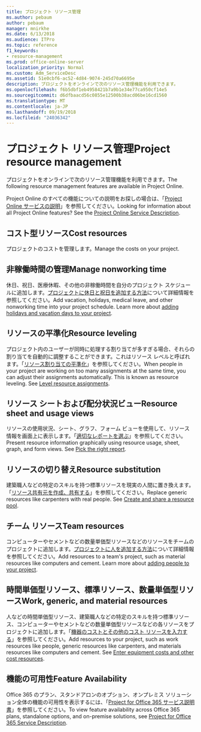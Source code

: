 ```yaml
---
title: プロジェクト リソース管理
ms.author: pebaum
author: pebaum
manager: mnirkhe
ms.date: 6/13/2018
ms.audience: ITPro
ms.topic: reference
f1_keywords:
- resource-management
ms.prod: office-online-server
localization_priority: Normal
ms.custom: Adm_ServiceDesc
ms.assetid: 51e0cbf6-ac52-4d84-9074-245d70a6695e
description: プロジェクトをオンラインで次のリソース管理機能を利用できます。
ms.openlocfilehash: f6b5dbf1eb4958421b7a9b1e34e77ca950cf14e5
ms.sourcegitcommit: d6dfbaacd56c0855e12500b38acd06be16cd1560
ms.translationtype: MT
ms.contentlocale: ja-JP
ms.lasthandoff: 09/19/2018
ms.locfileid: "24036342"
---
```

# <a name="project-resource-management"></a><span data-ttu-id="be11d-103">プロジェクト リソース管理</span><span class="sxs-lookup"><span data-stu-id="be11d-103">Project resource management</span></span>

<span data-ttu-id="be11d-104">プロジェクトをオンラインで次のリソース管理機能を利用できます。</span><span class="sxs-lookup"><span data-stu-id="be11d-104">The following resource management features are available in Project Online.</span></span>
  
<span data-ttu-id="be11d-p101">Project Online のすべての機能についての説明をお探しの場合は、「[Project Online サービスの説明](project-online-service-description.md)」を参照してください。</span><span class="sxs-lookup"><span data-stu-id="be11d-p101">Looking for information about all Project Online features? See the [Project Online Service Description](project-online-service-description.md).</span></span>
  
## <a name="cost-resources"></a><span data-ttu-id="be11d-107">コスト型リソース</span><span class="sxs-lookup"><span data-stu-id="be11d-107">Cost resources</span></span>
<span data-ttu-id="be11d-108"><a name="bkmk_CostResources"> </a></span><span class="sxs-lookup"><span data-stu-id="be11d-108"></span></span>

<span data-ttu-id="be11d-109">プロジェクトのコストを管理します。</span><span class="sxs-lookup"><span data-stu-id="be11d-109">Manage the costs on your project.</span></span>
  
## <a name="manage-nonworking-time"></a><span data-ttu-id="be11d-110">非稼働時間の管理</span><span class="sxs-lookup"><span data-stu-id="be11d-110">Manage nonworking time</span></span>
<span data-ttu-id="be11d-111"><a name="bkmk_Managenonworkingtime"> </a></span><span class="sxs-lookup"><span data-stu-id="be11d-111"></span></span>

<span data-ttu-id="be11d-p102">休日、祝日、医療休暇、その他の非稼働時間を自分のプロジェクト スケジュールに追加します。[プロジェクトに休日と祝日を追加する方法](https://go.microsoft.com/fwlink/p/?LinkId=271337)について詳細情報を参照してください。</span><span class="sxs-lookup"><span data-stu-id="be11d-p102">Add vacation, holidays, medical leave, and other nonworking time into your project schedule. Learn more about [adding holidays and vacation days to your project](https://go.microsoft.com/fwlink/p/?LinkId=271337).</span></span>
  
## <a name="resource-leveling"></a><span data-ttu-id="be11d-114">リソースの平準化</span><span class="sxs-lookup"><span data-stu-id="be11d-114">Resource leveling</span></span>
<span data-ttu-id="be11d-115"><a name="bkmk_Resourceleveling"> </a></span><span class="sxs-lookup"><span data-stu-id="be11d-115"></span></span>

<span data-ttu-id="be11d-p103">プロジェクト内のユーザーが同時に処理する割り当てが多すぎる場合、それらの割り当てを自動的に調整することができます。これはリソース レベルと呼ばれます。「[リソース割り当ての平準化](https://go.microsoft.com/fwlink/p/?LinkId=271348)」を参照してください。</span><span class="sxs-lookup"><span data-stu-id="be11d-p103">When people in your project are working on too many assignments at the same time, you can adjust their assignments automatically. This is known as resource leveling. See [Level resource assignments](https://go.microsoft.com/fwlink/p/?LinkId=271348).</span></span>
  
## <a name="resource-sheet-and-usage-views"></a><span data-ttu-id="be11d-119">リソース シートおよび配分状況ビュー</span><span class="sxs-lookup"><span data-stu-id="be11d-119">Resource sheet and usage views</span></span>
<span data-ttu-id="be11d-120"><a name="bkmk_resourcesheetandusageviews"> </a></span><span class="sxs-lookup"><span data-stu-id="be11d-120"></span></span>

<span data-ttu-id="be11d-p104">リソースの使用状況、シート、グラフ、フォーム ビューを使用して、リソース情報を画面上に表示します。「[適切なレポートを選ぶ](https://go.microsoft.com/fwlink/?LinkId=402920)」を参照してください。</span><span class="sxs-lookup"><span data-stu-id="be11d-p104">Present resource information graphically using resource usage, sheet, graph, and form views. See [Pick the right report](https://go.microsoft.com/fwlink/?LinkId=402920).</span></span>
  
## <a name="resource-substitution"></a><span data-ttu-id="be11d-123">リソースの切り替え</span><span class="sxs-lookup"><span data-stu-id="be11d-123">Resource substitution</span></span>
<span data-ttu-id="be11d-124"><a name="bkmk_ResourceSubstitution"> </a></span><span class="sxs-lookup"><span data-stu-id="be11d-124"></span></span>

<span data-ttu-id="be11d-p105">建築職人などの特定のスキルを持つ標準リソースを現実の人間に置き換えます。「[リソース共有元を作成、共有する](https://go.microsoft.com/fwlink/?LinkId=402921)」を参照してください。</span><span class="sxs-lookup"><span data-stu-id="be11d-p105">Replace generic resources like carpenters with real people. See [Create and share a resource pool](https://go.microsoft.com/fwlink/?LinkId=402921).</span></span>
  
## <a name="team-resources"></a><span data-ttu-id="be11d-127">チーム リソース</span><span class="sxs-lookup"><span data-stu-id="be11d-127">Team resources</span></span>
<span data-ttu-id="be11d-128"><a name="bkmk_Teamresources"> </a></span><span class="sxs-lookup"><span data-stu-id="be11d-128"></span></span>

<span data-ttu-id="be11d-p106">コンピューターやセメントなどの数量単価型リソースなどのリソースをチームのプロジェクトに追加します。[プロジェクトに人を追加する方法](https://go.microsoft.com/fwlink/p/?LinkId=271347)について詳細情報を参照してください。</span><span class="sxs-lookup"><span data-stu-id="be11d-p106">Add resources to a team's project, such as material resources like computers and cement. Learn more about [adding people to your project](https://go.microsoft.com/fwlink/p/?LinkId=271347).</span></span>
  
## <a name="work-generic-and-material-resources"></a><span data-ttu-id="be11d-131">時間単価型リソース、標準リソース、数量単価型リソース</span><span class="sxs-lookup"><span data-stu-id="be11d-131">Work, generic, and material resources</span></span>
<span data-ttu-id="be11d-132"><a name="bkmk_WorkGenericMaterialResources"> </a></span><span class="sxs-lookup"><span data-stu-id="be11d-132"></span></span>

<span data-ttu-id="be11d-p107">人などの時間単価型リソース、建築職人などの特定のスキルを持つ標準リソース、コンピューターやセメントなどの数量単価型リソースなどの各リソースをプロジェクトに追加します。「[機器のコストとその他のコスト リソースを入力する](https://go.microsoft.com/fwlink/?LinkId=402922)」を参照してください。</span><span class="sxs-lookup"><span data-stu-id="be11d-p107">Add resources to your project, such as work resources like people, generic resources like carpenters, and materials resources like computers and cement. See [Enter equipment costs and other cost resources](https://go.microsoft.com/fwlink/?LinkId=402922).</span></span>
  
## <a name="feature-availability"></a><span data-ttu-id="be11d-135">機能の可用性</span><span class="sxs-lookup"><span data-stu-id="be11d-135">Feature Availability</span></span>
<span data-ttu-id="be11d-136"><a name="bkmk_WorkGenericMaterialResources"> </a></span><span class="sxs-lookup"><span data-stu-id="be11d-136"></span></span>

<span data-ttu-id="be11d-137">Office 365 のプラン、スタンドアロンのオプション、オンプレミス ソリューション全体の機能の可用性を表示するには、「[Project for Office 365 サービス説明書](http://technet.microsoft.com/library/f610ba5b-57d0-4324-a205-bce300adc7a3.aspx)」を参照してください。</span><span class="sxs-lookup"><span data-stu-id="be11d-137">To view feature availability across Office 365 plans, standalone options, and on-premise solutions, see [Project for Office 365 Service Description](http://technet.microsoft.com/library/f610ba5b-57d0-4324-a205-bce300adc7a3.aspx).</span></span>
  

